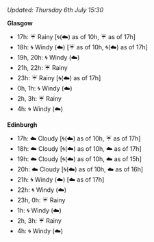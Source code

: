 *Updated: Thursday 6th July 15:30*

**Glasgow**

* 17h: :umbrella: Rainy [:cyclone:(:cloud:) as of 10h, :umbrella: as of 17h]
* 18h: :cyclone: Windy (:cloud:) [:umbrella: as of 10h, :cyclone:(:cloud:) as of 17h]
* 19h, 20h: :cyclone: Windy (:cloud:)
* 21h, 22h: :umbrella: Rainy
* 23h: :umbrella: Rainy [:cyclone:(:cloud:) as of 17h]
* 0h, 1h: :cyclone: Windy (:cloud:)
* 2h, 3h: :umbrella: Rainy
* 4h: :cyclone: Windy (:cloud:)

**Edinburgh**

* 17h: :cloud: Cloudy [:cyclone:(:cloud:) as of 10h, :umbrella: as of 17h]
* 18h: :cloud: Cloudy [:cyclone:(:cloud:) as of 10h, :cloud: as of 17h]
* 19h: :cloud: Cloudy [:cyclone:(:cloud:) as of 10h, :cloud: as of 15h]
* 20h: :cloud: Cloudy [:cyclone:(:cloud:) as of 10h, :cloud: as of 16h]
* 21h: :cyclone: Windy (:cloud:) [:cloud: as of 17h]
* 22h: :cyclone: Windy (:cloud:)
* 23h, 0h: :umbrella: Rainy
* 1h: :cyclone: Windy (:cloud:)
* 2h, 3h: :umbrella: Rainy
* 4h: :cyclone: Windy (:cloud:)
